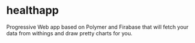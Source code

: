 # healthapp
Progressive Web app based on Polymer and Firabase that will fetch your data from withings and draw pretty charts for you.
